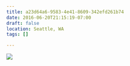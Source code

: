 ```yaml
---
title: a23d64a6-9583-4e41-8609-342efd261b74
date: 2016-06-20T21:15:19-07:00
draft: false
location: Seattle, WA
tags: []

---
```




![](https://d17enza3bfujl8.cloudfront.net/20160620_01_01.jpg)


